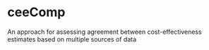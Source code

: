 # ceeComp
An approach for assessing agreement between cost-effectiveness estimates based on multiple sources of data
